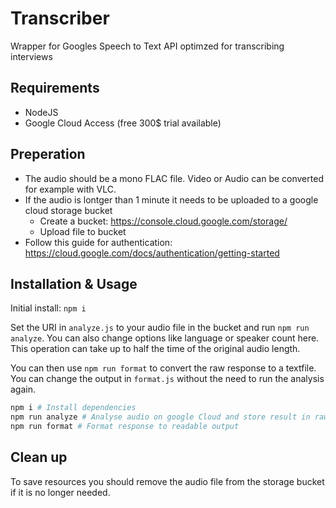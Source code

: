 # Transcriber

Wrapper for Googles Speech to Text API optimzed for transcribing interviews

## Requirements

* NodeJS
* Google Cloud Access (free 300$ trial available)

## Preperation

* The audio should be a mono FLAC file. Video or Audio can be converted for example with VLC. 
* If the audio is lontger than 1 minute it needs to be uploaded to a google cloud storage bucket
  * Create a bucket: https://console.cloud.google.com/storage/
  * Upload file to bucket
* Follow this guide for authentication: https://cloud.google.com/docs/authentication/getting-started

## Installation & Usage

Initial install: `npm i`

Set the URI in `analyze.js` to your audio file in the bucket and run `npm run analyze`. You can also change options like language or speaker count here. This operation can take up to half the time of the original audio length.

You can then use `npm run format` to convert the raw response to a textfile. You can change the output in `format.js` without the need to run the analysis again.

```bash
npm i # Install dependencies
npm run analyze # Analyse audio on google Cloud and store result in raw.json
npm run format # Format response to readable output
```

## Clean up

To save resources you should remove the audio file from the storage bucket if it is no longer needed.
